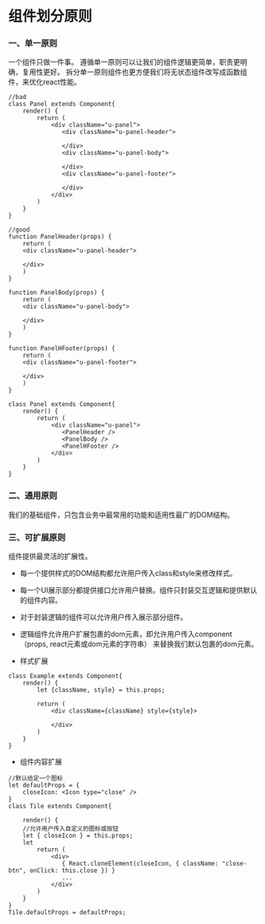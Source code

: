 # 组件划分原则

### 一、单一原则

一个组件只做一件事。
遵循单一原则可以让我们的组件逻辑更简单，职责更明确，复用性更好。
拆分单一原则组件也更方便我们将无状态组件改写成函数组件，来优化react性能。

```
//bad
class Panel extends Component{
    render() {
        return (
            <div className="u-panel">
               <div className="u-panel-header">

               </div>
               <div className="u-panel-body">

               </div>
               <div className="u-panel-footer">

               </div>
            </div>
        )
    }
}

//good
function PanelHeader(props) {
    return (
    <div className="u-panel-header">

    </div>
    )
}

function PanelBody(props) {
    return (
    <div className="u-panel-body">

    </div>
    )
}

function PanelHFooter(props) {
    return (
    <div className="u-panel-footer">

    </div>
    )
}

class Panel extends Component{
    render() {
        return (
            <div className="u-panel">
               <PanelHeader />
               <PanelBody />
               <PanelHFooter />
            </div>
        )
    }
}

```

### 二、通用原则

我们的基础组件，只包含业务中最常用的功能和适用性最广的DOM结构。

### 三、可扩展原则

组件提供最灵活的扩展性。
- 每一个提供样式的DOM结构都允许用户传入class和style来修改样式。
- 每一个UI展示部分都提供接口允许用户替换。组件只封装交互逻辑和提供默认的组件内容。
- 对于封装逻辑的组件可以允许用户传入展示部分组件。
- 逻辑组件允许用户扩展包裹的dom元素，即允许用户传入component（props, react元素或dom元素的字符串）
来替换我们默认包裹的dom元素。


- 样式扩展
```
class Example extends Component{
    render() {
        let {className, style} = this.props;

        return (
            <div className={className} style={style}>

            </div>
        )
    }
}
```

- 组件内容扩展

```
//默认给定一个图标
let defaultProps = {
    closeIcon: <Icon type="close" />
}
class Tile extends Component{

    render() {
    //允许用户传入自定义的图标或按钮
    let { closeIcon } = this.props;
    let
        return (
            <div>
               { React.cloneElement(closeIcon, { className: "close-btn", onClick: this.close }) }
               ...
            </div>
        )
    }
}
Tile.defaultProps = defaultProps;
```


